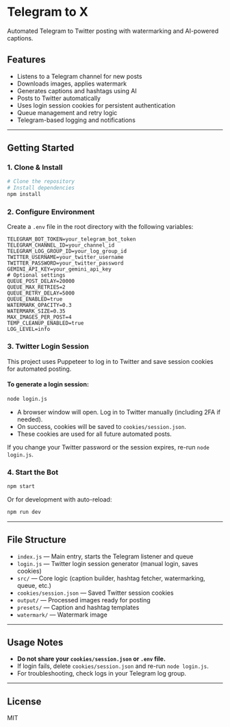 # Telegram to X

Automated Telegram to Twitter posting with watermarking and AI-powered captions.

## Features
- Listens to a Telegram channel for new posts
- Downloads images, applies watermark
- Generates captions and hashtags using AI
- Posts to Twitter automatically
- Uses login session cookies for persistent authentication
- Queue management and retry logic
- Telegram-based logging and notifications

---

## Getting Started

### 1. Clone & Install
```bash
# Clone the repository
# Install dependencies
npm install
```

### 2. Configure Environment
Create a `.env` file in the root directory with the following variables:

```
TELEGRAM_BOT_TOKEN=your_telegram_bot_token
TELEGRAM_CHANNEL_ID=your_channel_id
TELEGRAM_LOG_GROUP_ID=your_log_group_id
TWITTER_USERNAME=your_twitter_username
TWITTER_PASSWORD=your_twitter_password
GEMINI_API_KEY=your_gemini_api_key
# Optional settings
QUEUE_POST_DELAY=20000
QUEUE_MAX_RETRIES=2
QUEUE_RETRY_DELAY=5000
QUEUE_ENABLED=true
WATERMARK_OPACITY=0.3
WATERMARK_SIZE=0.35
MAX_IMAGES_PER_POST=4
TEMP_CLEANUP_ENABLED=true
LOG_LEVEL=info
```

### 3. Twitter Login Session
This project uses Puppeteer to log in to Twitter and save session cookies for automated posting.

#### To generate a login session:
```bash
node login.js
```
- A browser window will open. Log in to Twitter manually (including 2FA if needed).
- On success, cookies will be saved to `cookies/session.json`.
- These cookies are used for all future automated posts.

If you change your Twitter password or the session expires, re-run `node login.js`.

### 4. Start the Bot
```bash
npm start
```
Or for development with auto-reload:
```bash
npm run dev
```

---

## File Structure
- `index.js` — Main entry, starts the Telegram listener and queue
- `login.js` — Twitter login session generator (manual login, saves cookies)
- `src/` — Core logic (caption builder, hashtag fetcher, watermarking, queue, etc.)
- `cookies/session.json` — Saved Twitter session cookies
- `output/` — Processed images ready for posting
- `presets/` — Caption and hashtag templates
- `watermark/` — Watermark image

---

## Usage Notes
- **Do not share your `cookies/session.json` or `.env` file.**
- If login fails, delete `cookies/session.json` and re-run `node login.js`.
- For troubleshooting, check logs in your Telegram log group.

---

## License
MIT
